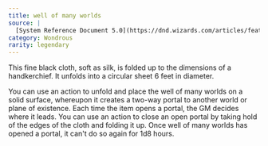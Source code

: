 ```yaml
---
title: well of many worlds
source: |
  [System Reference Document 5.0](https://dnd.wizards.com/articles/features/systems-reference-document-srd)
category: Wondrous
rarity: legendary
---
```


This fine black cloth, soft as silk, is folded up to the dimensions of a handkerchief. It unfolds into a circular sheet 6 feet in diameter.

You can use an action to unfold and place the well of many worlds on a solid surface, whereupon it creates a two-way portal to another world or plane of existence. Each time the item opens a portal, the GM decides where it leads. You can use an action to close an open portal by taking hold of the edges of the cloth and folding it up. Once well of many worlds has opened a portal, it can't do so again for 1d8 hours.
